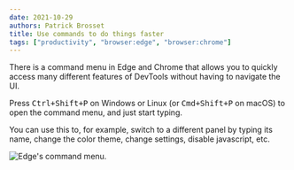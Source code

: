 ```yaml
---
date: 2021-10-29
authors: Patrick Brosset
title: Use commands to do things faster
tags: ["productivity", "browser:edge", "browser:chrome"]
---
```

There is a command menu in Edge and Chrome that allows you to quickly access many different features of DevTools without having to navigate the UI.

Press <kbd>Ctrl+Shift+P</kbd> on Windows or Linux (or <kbd>Cmd+Shift+P</kbd> on macOS) to open the command menu, and just start typing.

You can use this to, for example, switch to a different panel by typing its name, change the color theme, change settings, disable javascript, etc.

![Edge's command menu.](../../assets/img/execute-commands.png)
